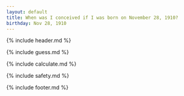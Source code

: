 ```yaml
---
layout: default
title: When was I conceived if I was born on November 28, 1910?
birthday: Nov 28, 1910
---
```


{% include header.md %}

{% include guess.md %}

{% include calculate.md %}

{% include safety.md %}

{% include footer.md %}



